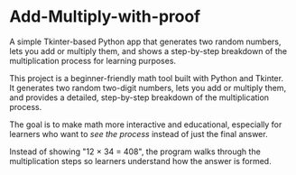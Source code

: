 # Add-Multiply-with-proof
A simple Tkinter-based Python app that generates two random numbers, lets you add or multiply them, and shows a step-by-step breakdown of the multiplication process for learning purposes.

This project is a beginner-friendly math tool built with Python and Tkinter.  
It generates two random two-digit numbers, lets you add or multiply them, and provides a detailed, step-by-step breakdown of the multiplication process.  

The goal is to make math more interactive and educational, especially for learners who want to *see the process* instead of just the final answer.

Instead of showing "12 × 34 = 408", the program walks through the multiplication steps so learners understand how the answer is formed.

